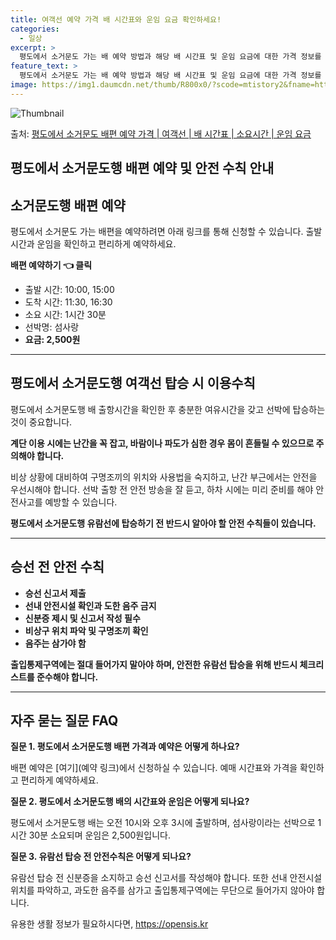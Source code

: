 ```yaml
---
title: 여객선 예약 가격 배 시간표와 운임 요금 확인하세요!
categories:
  - 일상
excerpt: >
  평도에서 소거문도 가는 배 예약 방법과 해당 배 시간표 및 운임 요금에 대한 가격 정보를 안내 드리겠습니다. 안전하고 재밋는 소거문도행 여행을 위해 아래 정보 참고하시기 바랍니다. 소거문도행 배편 예약하기 👈 클릭평도에서 소거문도행 배 시간표출발 시간도착 시간소요 시간선박명요금10:0011:301시간 30분섬사랑2,500원15:0016:301시간 30분섬사랑2,500원소거문도행 배편 예약하기 👈 클릭평도에서 소거문도행 여객선 탑승 시 이용수칙평도에서 소거문도행 배 출항시간을 확인한 후 충분한 여유시간을 갖고 선박에 탑승하는 것이 중요합니다. 중요한 내용계단 이용 시에는 난간을 꼭 잡고, 바람이나 파도가 심한 경우 몸이 흔들릴 수 있으므로 주의해야 합니다.비상 상황에 대비하여 구명조끼의 위치와 사용법을 숙..
feature_text: >
  평도에서 소거문도 가는 배 예약 방법과 해당 배 시간표 및 운임 요금에 대한 가격 정보를 안내 드리겠습니다. 안전하고 재밋는 소거문도행 여행을 위해 아래 정보 참고하시기 바랍니다. 소거문도행 배편 예약하기 👈 클릭평도에서 소거문도행 배 시간표출발 시간도착 시간소요 시간선박명요금10:0011:301시간 30분섬사랑2,500원15:0016:301시간 30분섬사랑2,500원소거문도행 배편 예약하기 👈 클릭평도에서 소거문도행 여객선 탑승 시 이용수칙평도에서 소거문도행 배 출항시간을 확인한 후 충분한 여유시간을 갖고 선박에 탑승하는 것이 중요합니다. 중요한 내용계단 이용 시에는 난간을 꼭 잡고, 바람이나 파도가 심한 경우 몸이 흔들릴 수 있으므로 주의해야 합니다.비상 상황에 대비하여 구명조끼의 위치와 사용법을 숙..
image: https://img1.daumcdn.net/thumb/R800x0/?scode=mtistory2&fname=https%3A%2F%2Fblog.kakaocdn.net%2Fdn%2FdN2WjK%2FbtsHBU5oMEy%2F5ZZPif1JEnw6uDDfKbfLvk%2Fimg.webp
---
```


![Thumbnail](https://img1.daumcdn.net/thumb/R800x0/?scode=mtistory2&fname=https%3A%2F%2Fblog.kakaocdn.net%2Fdn%2FdN2WjK%2FbtsHBU5oMEy%2F5ZZPif1JEnw6uDDfKbfLvk%2Fimg.webp)

<p>출처: <a href="https://opensis.kr/entry/%ED%8F%89%EB%8F%84%EC%97%90%EC%84%9C-%EC%86%8C%EA%B1%B0%EB%AC%B8%EB%8F%84-%EB%B0%B0%ED%8E%B8-%EC%98%88%EC%95%BD-%EA%B0%80%EA%B2%A9-%EC%97%AC%EA%B0%9D%EC%84%A0-%EB%B0%B0-%EC%8B%9C%EA%B0%84%ED%91%9C-%EC%86%8C%EC%9A%94%EC%8B%9C%EA%B0%84-%EC%9A%B4%EC%9E%84-%EC%9A%94%EA%B8%88" rel="dofollow">평도에서 소거문도 배편 예약 가격 | 여객선 | 배 시간표 | 소요시간 | 운임 요금</a> </p>

## 평도에서 소거문도행 배편 예약 및 안전 수칙 안내



## 소거문도행 배편 예약

평도에서 소거문도 가는 배편을 예약하려면 아래 링크를 통해 신청할 수 있습니다. 출발 시간과 운임을 확인하고 편리하게 예약하세요.

**배편 예약하기 👈 클릭**

  * 출발 시간: 10:00, 15:00
  * 도착 시간: 11:30, 16:30
  * 소요 시간: 1시간 30분
  * 선박명: 섬사랑
  * **요금: 2,500원**



* * *

## 평도에서 소거문도행 여객선 탑승 시 이용수칙

평도에서 소거문도행 배 출항시간을 확인한 후 충분한 여유시간을 갖고 선박에 탑승하는 것이 중요합니다.

**계단 이용 시에는 난간을 꼭 잡고, 바람이나 파도가 심한 경우 몸이 흔들릴 수 있으므로 주의해야 합니다.**

비상 상황에 대비하여 구명조끼의 위치와 사용법을 숙지하고, 난간 부근에서는 안전을 우선시해야 합니다. 선박 출항 전 안전 방송을 잘 듣고,
하차 시에는 미리 준비를 해야 안전사고를 예방할 수 있습니다.

**평도에서 소거문도행 유람선에 탑승하기 전 반드시 알아야 할 안전 수칙들이 있습니다.**



* * *

## 승선 전 안전 수칙

  * **승선 신고서 제출**
  * **선내 안전시설 확인과 도한 음주 금지**
  * **신분증 제시 및 신고서 작성 필수**
  * **비상구 위치 파악 및 구명조끼 확인**
  * **음주는 삼가야 함**

**출입통제구역에는 절대 들어가지 말아야 하며, 안전한 유람선 탑승을 위해 반드시 체크리스트를 준수해야 합니다.**



* * *

## 자주 묻는 질문 FAQ

**질문 1. 평도에서 소거문도행 배편 가격과 예약은 어떻게 하나요?**

배편 예약은 [여기](예약 링크)에서 신청하실 수 있습니다. 예매 시간표와 가격을 확인하고 편리하게 예약하세요.

**질문 2. 평도에서 소거문도행 배의 시간표와 운임은 어떻게 되나요?**

평도에서 소거문도행 배는 오전 10시와 오후 3시에 출발하며, 섬사랑이라는 선박으로 1시간 30분 소요되며 운임은 2,500원입니다.

**질문 3. 유람선 탑승 전 안전수칙은 어떻게 되나요?**

유람선 탑승 전 신분증을 소지하고 승선 신고서를 작성해야 합니다. 또한 선내 안전시설 위치를 파악하고, 과도한 음주를 삼가고 출입통제구역에는
무단으로 들어가지 않아야 합니다.





 

유용한 생활 정보가 필요하시다면, <a href="https://opensis.kr" rel="dofollow">https://opensis.kr</a>


